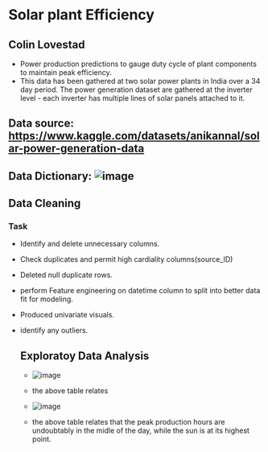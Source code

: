 # Solar plant Efficiency
## Colin Lovestad
- Power production predictions to gauge duty cycle of plant components  to maintain peak efficiency.
- This data has been gathered at two solar power plants in India over a 34 day period. The power generation dataset are gathered at the inverter level - each inverter has multiple lines of solar panels attached to it. 
  
## Data source: https://www.kaggle.com/datasets/anikannal/solar-power-generation-data

## Data Dictionary: ![image](https://github.com/clovestad/Solar-Plant-Efficiency/assets/103072823/f71499ea-4367-411c-b476-bf07713ae709)

## Data Cleaning
### Task
- Identify and delete unnecessary columns.
- Check duplicates and permit high cardiality columns(source_ID)
- Deleted null duplicate rows.
- perform Feature engineering on datetime column to split into  better data fit for modeling.
- Produced univariate visuals.
- identify any outliers.

  ## Exploratoy Data Analysis
  - ![image](https://github.com/clovestad/Solar-Plant-Efficiency/assets/103072823/454f0b52-6171-4506-b12c-dc61b3484910)
  - the above table relates
 
  - ![image](https://github.com/clovestad/Solar-Plant-Efficiency/assets/103072823/dd584ea0-3008-4c54-bb05-d569c90e93c4)
  - the above table relates that the peak production hours are undoubtably in the midle of the day, while the sun is at its highest point.


  

  



  

  
